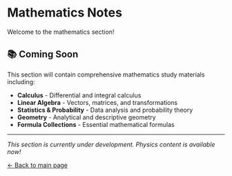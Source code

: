 # Mathematics Notes

Welcome to the mathematics section! 

## 📚 Coming Soon

This section will contain comprehensive mathematics study materials including:

- **Calculus** - Differential and integral calculus
- **Linear Algebra** - Vectors, matrices, and transformations  
- **Statistics & Probability** - Data analysis and probability theory
- **Geometry** - Analytical and descriptive geometry
- **Formula Collections** - Essential mathematical formulas

---

*This section is currently under development. Physics content is available now!*

[← Back to main page](../index.md)
